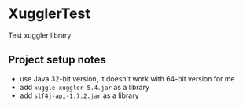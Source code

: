 # XugglerTest
Test xuggler library

## Project setup notes
- use Java 32-bit version, it doesn't work with 64-bit version for me
- add `xuggle-xuggler-5.4.jar` as a library
- add `slf4j-api-1.7.2.jar` as a library
